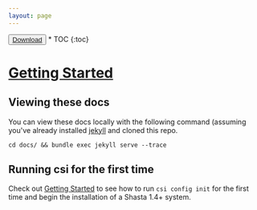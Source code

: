 ```yaml
---
layout: page
---
```


<nav class="toc-fixed" markdown="1">
<button class="favorite styled" type="button">
  <a href="https://github.com/Cray-HPE/cray-site-init/releases">Download</a>
</button>
* TOC
{:toc}
</nav>

# [Getting Started](getting_started)

## Viewing these docs

You can view these docs locally with the following command (assuming you've
already installed [jekyll](https://jekyllrb.com/docs/) and cloned this repo.

```
cd docs/ && bundle exec jekyll serve --trace
```

## Running csi for the first time

Check out [Getting Started](getting_started) to see how to run `csi config init` for the first time and begin the installation of a Shasta 1.4+ system.
